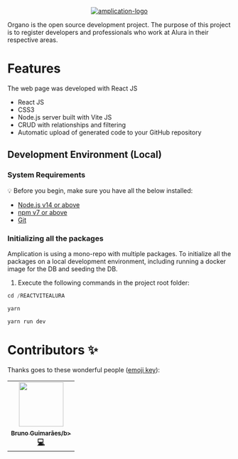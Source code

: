 <p align="center">

  <a href="https://amplication.com" target="_blank">
    <img alt="amplication-logo"  alt="Amplication Logo" src="https://user-images.githubusercontent.com/40476182/185506250-e2859568-945e-436e-b7fb-eeb3a08591fa.png"/>
  </a>
</p>


Organo is the open source development project.
The purpose of this project is to register developers and professionals who work at Alura in their respective areas.

# Features

The web page was developed with React JS

- React JS
- CSS3
- Node.js server built with Vite JS
- CRUD with relationships and filtering
- Automatic upload of generated code to your GitHub repository


## Development Environment (Local)

### System Requirements

:bulb: Before you begin, make sure you have all the below installed:

- [Node.js v14 or above](https://nodejs.org/en/download/)
- [npm v7 or above](https://github.blog/2020-10-13-presenting-v7-0-0-of-the-npm-cli/)
- [Git](https://git-scm.com/book/en/v2/Getting-Started-Installing-Git/)


### Initializing all the packages

Amplication is using a mono-repo with multiple packages. To initialize all the packages on a local development environment, including running a docker image for the DB and seeding the DB.

1. Execute the following commands in the project root folder:

```jsx
cd /REACTVITEALURA

yarn 

yarn run dev
```


# Contributors ✨

Thanks goes to these wonderful people ([emoji key](https://allcontributors.org/docs/en/emoji-key)):

<!-- ALL-CONTRIBUTORS-LIST:START - Do not remove or modify this section -->
<!-- prettier-ignore-start -->
<!-- markdownlint-disable -->
<table>
  <tr>
    <td align="center"><a href="https://amplication.com/"><img src="https://github.com/devguimaraes.png" width="100px;" alt=""/><br /><sub><b>Bruno Guimarães/b></sub></a><br /><a href="https://github.com/amplication/amplication/commits?author=yuval-hazaz" title="Code">💻</a></td>
 
  </tr>
</table>

<!-- markdownlint-restore -->
<!-- prettier-ignore-end -->

<!-- ALL-CONTRIBUTORS-LIST:END -->
